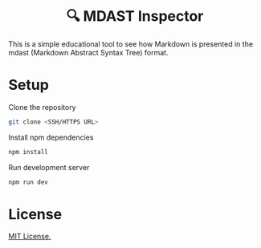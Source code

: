 <h1 align="center">🔍 MDAST Inspector </h1>

This is a simple educational tool to see how Markdown is presented in the mdast (Markdown Abstract Syntax Tree) format.

# Setup

Clone the repository

```bash
git clone <SSH/HTTPS URL>
```

Install npm dependencies

```bash
npm install
```

Run development server

```bash
npm run dev
```

# License

[MIT License.](https://github.com/alexwkleung/MDAST-Inspector/blob/main/LICENSE)
